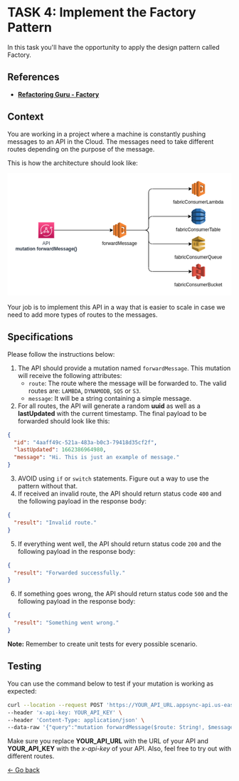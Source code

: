 # TASK 4: Implement the Factory Pattern

In this task you'll have the opportunity to apply the design pattern called Factory.

## References

- [**Refactoring Guru - Factory**](https://refactoring.guru/design-patterns/factory-method)

## Context

You are working in a project where a machine is constantly pushing messages to an API in the Cloud. The messages need to take different routes depending on the purpose of the message.

This is how the architecture should look like:

![Forward Message API structure](./docs/task4.png "Forward Message API structure")

Your job is to implement this API in a way that is easier to scale in case we need to add more types of routes to the messages.

## Specifications

Please follow the instructions below:

1. The API should provide a mutation named `forwardMessage`. This mutation will receive the following attributes:
    * `route`: The route where the message will be forwarded to. The valid routes are: `LAMBDA`, `DYNAMODB`, `SQS` or `S3`.
    * `message`: It will be a string containing a simple message.
2. For all routes, the API will generate a random **uuid** as well as a **lastUpdated** with the current timestamp. The final payload to be forwarded should look like this:
```json
{
  "id": "4aaff49c-521a-483a-b0c3-79418d35cf2f",
  "lastUpdated": 1662386964980,
  "message": "Hi. This is just an example of message."
}
```
3. AVOID using `if` or `switch` statements. Figure out a way to use the pattern without that.
4. If received an invalid route, the API should return status code `400` and the following payload in the response body:
```json
{
  "result": "Invalid route."
}
```
5. If everything went well, the API should return status code `200` and the following payload in the response body:
```json
{
  "result": "Forwarded successfully."
}
```
6. If something goes wrong, the API should return status code `500` and the following payload in the response body:
```json
{
  "result": "Something went wrong."
}
```

**Note:** Remember to create unit tests for every possible scenario.

## Testing

You can use the command below to test if your mutation is working as expected:

```bash
curl --location --request POST 'https://YOUR_API_URL.appsync-api.us-east-1.amazonaws.com/graphql' \
--header 'x-api-key: YOUR_API_KEY' \
--header 'Content-Type: application/json' \
--data-raw '{"query":"mutation forwardMessage($route: String!, $message: String!) {\n    forwardMessage(route: $route, message: $message) {\n        message\n    }\n}","variables":{"route":"LAMBDA","message":"A simple forwarder example."}}'
```

Make sure you replace **YOUR_API_URL** with the URL of your API and **YOUR_API_KEY** with the *x-api-key* of your API. Also, feel free to try out with different routes.


[<- Go back](../../README.md)
